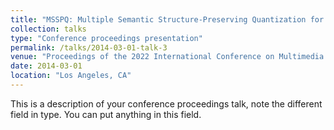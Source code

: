 ```yaml
---
title: "MSSPQ: Multiple Semantic Structure-Preserving Quantization for Cross-Modal Retrieval"
collection: talks
type: "Conference proceedings presentation"
permalink: /talks/2014-03-01-talk-3
venue: "Proceedings of the 2022 International Conference on Multimedia Retrieval"
date: 2014-03-01
location: "Los Angeles, CA"
---
```


This is a description of your conference proceedings talk, note the different field in type. You can put anything in this field.
